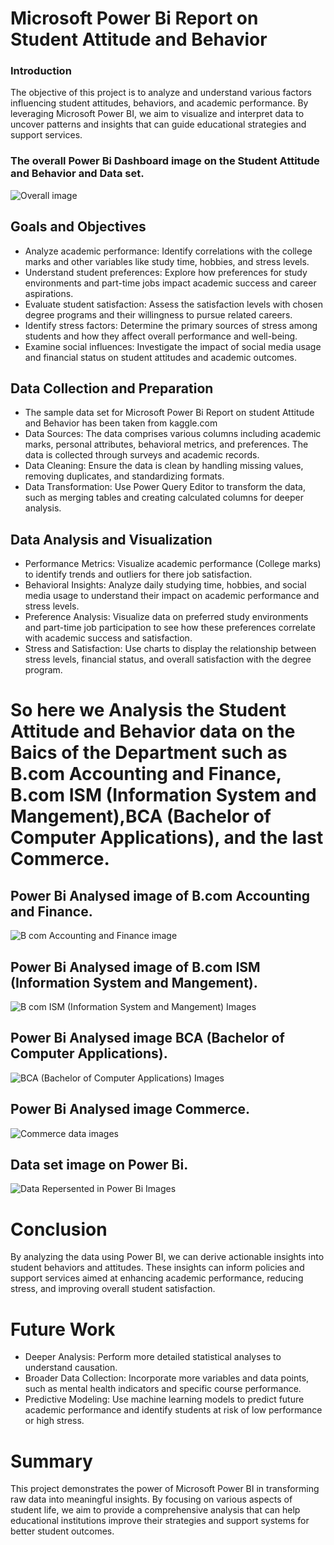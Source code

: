 # Microsoft Power Bi Report on Student Attitude and Behavior 

### Introduction

The objective of this project is to analyze and understand various factors influencing student attitudes, behaviors, and academic performance. By leveraging Microsoft Power BI, we aim to visualize and interpret data to uncover patterns and insights that can guide educational strategies and support services.


### The overall Power Bi Dashboard image on the Student Attitude and Behavior and Data set.

![Overall image](https://github.com/adhishbiju2000/Microsoft-Power-Bi-Student-Attitude-and-Behavior-Report/assets/156699315/928a42b6-d8bf-4033-9d4c-603a008d4882)




## Goals and Objectives
- Analyze academic performance: Identify correlations with the college marks and other variables like study time, hobbies, and stress levels.
- Understand student preferences: Explore how preferences for study environments and part-time jobs impact academic success and career aspirations.
- Evaluate student satisfaction: Assess the satisfaction levels with chosen degree programs and their willingness to pursue related careers.
- Identify stress factors: Determine the primary sources of stress among students and how they affect overall performance and well-being.
- Examine social influences: Investigate the impact of social media usage and financial status on student attitudes and academic outcomes.

## Data Collection and Preparation

- The sample data set for Microsoft Power Bi Report on student Attitude and Behavior has been taken from kaggle.com
- Data Sources: The data comprises various columns including academic marks, personal attributes, behavioral metrics, and preferences. The data is collected through surveys and academic records.
- Data Cleaning: Ensure the data is clean by handling missing values, removing duplicates, and standardizing formats.
- Data Transformation: Use Power Query Editor to transform the data, such as merging tables and creating calculated columns for deeper analysis.

## Data Analysis and Visualization
 
- Performance Metrics: Visualize academic performance (College marks) to identify trends and outliers for there job satisfaction.
- Behavioral Insights: Analyze daily studying time, hobbies, and social media usage to understand their impact on academic performance and stress levels.
- Preference Analysis: Visualize data on preferred study environments and part-time job participation to see how these preferences correlate with academic success and satisfaction.
- Stress and Satisfaction: Use charts to display the relationship between stress levels, financial status, and overall satisfaction with the degree program.

# So here we Analysis the Student Attitude and Behavior data on the Baics of the Department such as B.com Accounting and Finance, B.com ISM (Information System and Mangement),BCA (Bachelor of Computer Applications), and the last Commerce.


## Power Bi Analysed image of B.com Accounting and Finance.

![B com Accounting and Finance image](https://github.com/adhishbiju2000/Microsoft-Power-Bi-Student-Attitude-and-Behavior-Report/assets/156699315/7eee3552-3efe-429e-ac45-b8241b2b2aa9)


## Power Bi Analysed image of B.com ISM (Information System and Mangement).


![B com ISM (Information System and Mangement) Images](https://github.com/adhishbiju2000/Microsoft-Power-Bi-Student-Attitude-and-Behavior-Report/assets/156699315/efbdf8fb-2ec6-42e6-979b-b839a09f2683)


## Power Bi Analysed image BCA (Bachelor of Computer Applications).


![BCA (Bachelor of Computer Applications) Images](https://github.com/adhishbiju2000/Microsoft-Power-Bi-Student-Attitude-and-Behavior-Report/assets/156699315/35459ced-12e1-467e-96f3-b6ea202c29e6)


## Power Bi Analysed image Commerce.


![Commerce data images](https://github.com/adhishbiju2000/Microsoft-Power-Bi-Student-Attitude-and-Behavior-Report/assets/156699315/2d15db75-2c9a-4bef-975d-998a8a6abb93)


## Data set image on Power Bi.


![Data Repersented in Power Bi Images](https://github.com/adhishbiju2000/Microsoft-Power-Bi-Student-Attitude-and-Behavior-Report/assets/156699315/228ffc56-9df4-4f8c-8489-81611d60546d)


# Conclusion

By analyzing the data using Power BI, we can derive actionable insights into student behaviors and attitudes. These insights can inform policies and support services aimed at enhancing academic performance, reducing stress, and improving overall student satisfaction.

# Future Work

- Deeper Analysis: Perform more detailed statistical analyses to understand causation.
- Broader Data Collection: Incorporate more variables and data points, such as mental health indicators and specific course performance.
- Predictive Modeling: Use machine learning models to predict future academic performance and identify students at risk of low performance or high stress.

# Summary

This project demonstrates the power of Microsoft Power BI in transforming raw data into meaningful insights. By focusing on various aspects of student life, we aim to provide a comprehensive analysis that can help educational institutions improve their strategies and support systems for better student outcomes.








